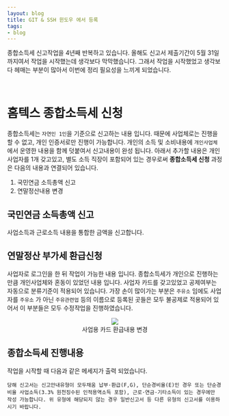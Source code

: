 ```yaml
---
layout: blog
title: GIT & SSH 윈도우 에서 등록
tags: 
- blog
---
```


종합소득세 신고작업을 4년째 반복하고 있습니다. 올해도 신고서 제출기간이 5월 31일 까지여서 작업을 시작했는데 생각보다 막막했습니다. 그래서 작업을 시작했었고 생각보다 헤매는 부분이 많아서 이번에 정리 필요성을 느끼게 되었습니다.

<br/>

# 홈텍스 종합소득세 신청
종합소득세는 `자연인 1인`을 기준으로 신고하는 내용 입니다. 때문에 사업체로는 진행을 할 수 없고, 개인 인증서로만 진행이 가능합니다. 개인의 소득 및 소비내용에 `개인사업체` 에서 운영한 내용을 함께 덧붙여서 신고내용이 완성 됩니다. 아래서 추가할 내용은  개인사업자를 1개 갖고있고, 별도 소득 직장이 포함되어 있는 경우로써 **종합소득세 신청** 과정은 다음의 내용과 연결되어 있습니다.
1. 국민연금 소득총액 신고
1. 연말정산내용 변경

## 국민연금 소득총액 신고
사업소득과 근로소득 내용을 통합한 금액을 신고합니다.

## 연말정산 부가세 환급신청
사업자로 로그인을 한 뒤 작업이 가능한 내용 입니다. 종합소득세가 개인으로 진행하는 만큼 개인사업체와 혼동이 있었던 내용 입니다. 사업자 카드를 갖고있었고 공제여부는 자동으로 분류기준이 적용되어 있습니다. 가장 손이 많이가는 부분은 `주유소` 임에도 사업자를 `주유소` 가 아닌 `주유관련업` 등의 이름으로 등록된 곳들은 모두 불공제로 적용되어 있어서 이 부분들은 모두 수정작업을 진행하였습니다.
<div style="text-align: center;">
  <figure class="align-center">
    <img src="{{site.baseurl}}/assets/post/hometex-card.png">
    <figcaption>사업용 카드 환급내용 변경</figcaption>
  </figure>
</div>

## 종합소득세 진행내용
작업을 시작할 때 다음과 같은 메세지가 출력 되었습니다.
```
당해 신고서는 신고안내유형이 모두채움 납부·환급(F,G), 단순경비율(E)인 경우 또는 단순경비율 사업소득(3.3% 원천징수된 인적용역소득 포함), 근로·연금·기타소득이 있는 경우에만 작성 가능합니다. 위 유형에 해당되지 않는 경우 일반신고서 등 다른 유형의 신고서를 이용하시기 바랍니다.
```
